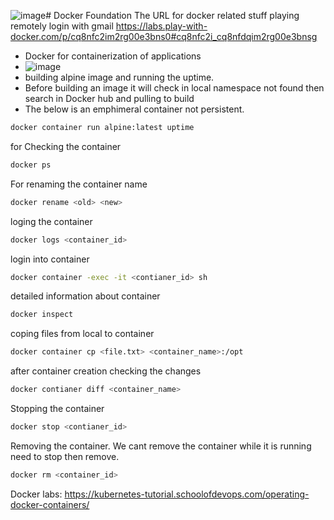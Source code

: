 ![image](https://github.com/user-attachments/assets/edafb865-56a0-4d0d-b89a-3df3130181c7)# Docker Foundation
The URL for docker related stuff playing remotely login with gmail
https://labs.play-with-docker.com/p/cq8nfc2im2rg00e3bns0#cq8nfc2i_cq8nfdqim2rg00e3bnsg
- Docker for containerization of applications
- ![image](https://github.com/user-attachments/assets/e7ddcec4-8c3e-4646-ba2a-f10d9ae7dcfe)
- building alpine image and running the uptime.
- Before building an image it will check in local namespace not found then search in Docker hub and pulling to build
- The below is an emphimeral container not persistent.
```sh
docker container run alpine:latest uptime
```
for Checking the container
```sh
docker ps
```
For renaming the container name
```sh
docker rename <old> <new>
```
loging the container
```sh
docker logs <container_id>
```
login into container
```sh
docker container -exec -it <contianer_id> sh
```

detailed information about container
```sh
docker inspect
```
coping files from local to container
```sh
docker container cp <file.txt> <container_name>:/opt
```
after container creation checking the changes
```sh
docker contianer diff <container_name>
```
Stopping the container
```sh
docker stop <contianer_id>
```
Removing the container. We cant remove the container while it is running need to stop then remove. 
```sh
docker rm <container_id>
```
Docker labs:
https://kubernetes-tutorial.schoolofdevops.com/operating-docker-containers/
















